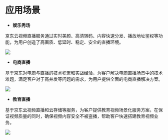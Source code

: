 # 应用场景

-   **娱乐秀场**

京东云视频直播服务通过实时美颜、高清转码、内容快速分发、播放地址鉴权等功能，为用户创造了高画质、低延时、稳定、安全的直播环境。

![](media/7bfe3271f42b3f8eb0c2db3acfc2591c.png)

-   **电商直播**

基于京东对电商与直播的技术积累和实战经验，为客户解决电商直播场景中的技术难题，满足客户对于高并发等问题的需求，为用户提供全面的电商直播解决方案。

![](media/89fd892d7ab078531183f51d669bedfd.png)

-   **教育直播**

基于京东云视频直播和云存储等服务，为客户提供教育视频场景化服务方案，在保证视频质量的同时，确保视频内容安全不被盗播，帮助客户快速搭建教育视频业务。

![](media/80618d1856f1d99ef9c53137f20829bc.png)


